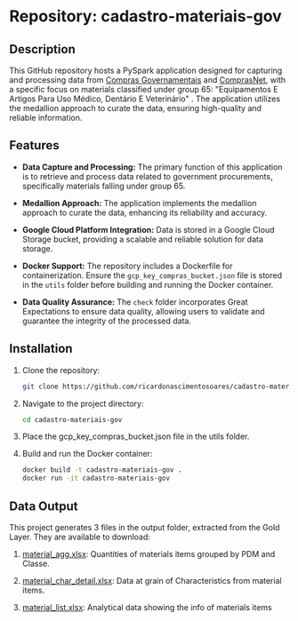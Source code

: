 # Repository: cadastro-materiais-gov

## Description

This GitHub repository hosts a PySpark application designed for capturing and processing data from [Compras Governamentais](https://catalogo.compras.gov.br/) and [ComprasNet](https://compras.dados.gov.br/), with a specific focus on materials classified under group 65: "Equipamentos E Artigos Para Uso Médico, Dentário E Veterinário"
. The application utilizes the medallion approach to curate the data, ensuring high-quality and reliable information.

## Features

- **Data Capture and Processing:** The primary function of this application is to retrieve and process data related to government procurements, specifically materials falling under group 65.

- **Medallion Approach:** The application implements the medallion approach to curate the data, enhancing its reliability and accuracy.

- **Google Cloud Platform Integration:** Data is stored in a Google Cloud Storage bucket, providing a scalable and reliable solution for data storage.

- **Docker Support:** The repository includes a Dockerfile for containerization. Ensure the `gcp_key_compras_bucket.json` file is stored in the `utils` folder before building and running the Docker container.

- **Data Quality Assurance:** The `check` folder incorporates Great Expectations to ensure data quality, allowing users to validate and guarantee the integrity of the processed data.

## Installation

1. Clone the repository:

   ```bash
   git clone https://github.com/ricardonascimentosoares/cadastro-materiais-gov.git
2. Navigate to the project directory:

    ```bash
    cd cadastro-materiais-gov
3. Place the gcp_key_compras_bucket.json file in the utils folder.

4. Build and run the Docker container:

    ```bash
    docker build -t cadastro-materiais-gov .
    docker run -it cadastro-materiais-gov

## Data Output

This project generates 3 files in the output folder, extracted from the Gold Layer. They are available to download:

1. [material_agg.xlsx](https://storage.googleapis.com/compras-bucket/output/material_agg.xlsx):  Quantities of materials items grouped by PDM and Classe.

2. [material_char_detail.xlsx](https://storage.googleapis.com/compras-bucket/output/material_char_detail.xlsx): Data at grain of Characteristics from material items.
3. [material_list.xlsx](https://storage.googleapis.com/compras-bucket/output/material_list.xlsx): Analytical data showing the info of materials items
